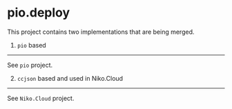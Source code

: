 pio.deploy
==========

This project contains two implementations that are being merged.

1. `pio` based
--------------

See `pio` project.


2. `ccjson` based and used in Niko.Cloud
----------------------------------------

See `Niko.Cloud` project.
